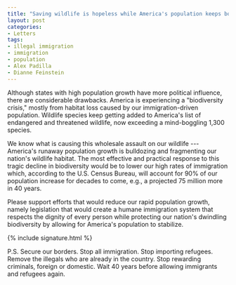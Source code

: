 ```yaml
---
title: "Saving wildlife is hopeless while America's population keeps booming"
layout: post
categories:
- Letters
tags:
- illegal immigration
- immigration
- population
- Alex Padilla
- Dianne Feinstein
---
```


Although states with high population growth have more political influence, there are considerable drawbacks. America is experiencing a "biodiversity crisis," mostly from habitat loss caused by our immigration-driven population. Wildlife species keep getting added to America's list of endangered and threatened wildlife, now exceeding a mind-boggling 1,300 species.

We know what is causing this wholesale assault on our wildlife --- America's runaway population growth is bulldozing and fragmenting our nation's wildlife habitat. The most effective and practical response to this tragic decline in biodiversity would be to lower our high rates of immigration which, according to the U.S. Census Bureau, will account for 90% of our population increase for decades to come, e.g., a projected 75 million more in 40 years.

Please support efforts that would reduce our rapid population growth, namely legislation that would create a humane immigration system that respects the dignity of every person while protecting our nation's dwindling biodiversity by allowing for America's population to stabilize.

{% include signature.html %}

P.S. Secure our borders. Stop all immigration. Stop importing refugees. Remove the illegals who are already in the country. Stop rewarding criminals, foreign or domestic. Wait 40 years before allowing immigrants and refugees again.